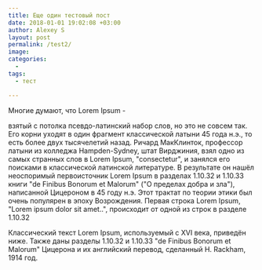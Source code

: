 ```yaml
---
title: Еще один тестовый пост
date: 2018-01-01 19:02:08 +03:00
author: Alexey S
layout: post
permalink: /test2/
image: 
categories:
  - 
tags:
  - тест

---
```


Многие думают, что Lorem Ipsum - 
<!--more-->

взятый с потолка псевдо-латинский набор слов, но это не совсем так. Его корни уходят в один фрагмент классической латыни 45 года н.э., то есть более двух тысячелетий назад. Ричард МакКлинток, профессор латыни из колледжа Hampden-Sydney, штат Вирджиния, взял одно из самых странных слов в Lorem Ipsum, "consectetur", и занялся его поисками в классической латинской литературе. В результате он нашёл неоспоримый первоисточник Lorem Ipsum в разделах 1.10.32 и 1.10.33 книги "de Finibus Bonorum et Malorum" ("О пределах добра и зла"), написанной Цицероном в 45 году н.э. Этот трактат по теории этики был очень популярен в эпоху Возрождения. Первая строка Lorem Ipsum, "Lorem ipsum dolor sit amet..", происходит от одной из строк в разделе 1.10.32

Классический текст Lorem Ipsum, используемый с XVI века, приведён ниже. Также даны разделы 1.10.32 и 1.10.33 "de Finibus Bonorum et Malorum" Цицерона и их английский перевод, сделанный H. Rackham, 1914 год.